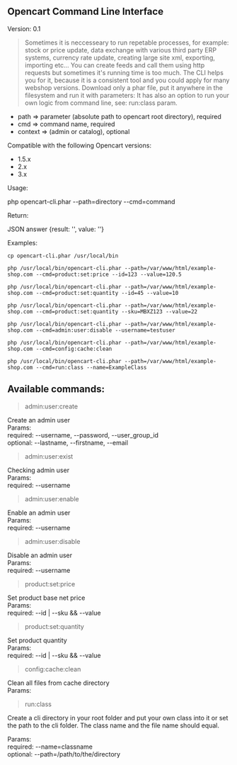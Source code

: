 ## Opencart Command Line Interface

Version: 0.1

> Sometimes it is neccesseary to run repetable processes,
> for example: stock or price update, data exchange with various third party ERP systems, currency rate update,
> creating large site xml, exporting, importing etc...
> You can create feeds and call them using http requests but sometimes it's running time is too much.
> The CLI helps you for it, because it is a consistent tool and you could apply for many webshop versions.
> Download only a phar file, put it anywhere in the filesystem and run it with parameters:
> It has also an option to run your own logic from command line, see: run:class param.

- path => parameter (absolute path to opencart root directory), required
- cmd => command name, required
- context => (admin or catalog), optional

Compatible with the following Opencart versions:

- 1.5.x
- 2.x
- 3.x

Usage:

php opencart-cli.phar --path=directory --cmd=command

Return:

JSON answer {result: '', value: ''}

Examples:

``` cp opencart-cli.phar /usr/local/bin ```

``` php /usr/local/bin/opencart-cli.phar --path=/var/www/html/example-shop.com --cmd=product:set:price --id=123 --value=120.5 ```

``` php /usr/local/bin/opencart-cli.phar --path=/var/www/html/example-shop.com --cmd=product:set:quantity --id=45 --value=10 ```

``` php /usr/local/bin/opencart-cli.phar --path=/var/www/html/example-shop.com --cmd=product:set:quantity --sku=MBXZ123 --value=22 ```

``` php /usr/local/bin/opencart-cli.phar --path=/var/www/html/example-shop.com --cmd=admin:user:disable --username=testuser ```

``` php /usr/local/bin/opencart-cli.phar --path=/var/www/html/example-shop.com --cmd=config:cache:clean ```

``` php /usr/local/bin/opencart-cli.phar --path=/var/www/html/example-shop.com --cmd=run:class --name=ExampleClass ```

## Available commands:

> admin:user:create

Create an admin user \
Params: \
required: --username, --password, --user_group_id \
optional: --lastname, --firstname, --email

> admin:user:exist

Checking admin user \
Params: \
required: --username

> admin:user:enable

Enable an admin user \
Params: \
required: --username

> admin:user:disable

Disable an admin user \
Params: \
required: --username

> product:set:price

Set product base net price \
Params: \
required: --id | --sku && --value

> product:set:quantity

Set product quantity \
Params: \
required: --id | --sku && --value

> config:cache:clean

Clean all files from cache directory \
Params:

> run:class

Create a cli directory in your root folder and put your own class into it or set the path to the cli folder.
The class name and the file name should equal.

Params: \
required: --name=classname \
optional: --path=/path/to/the/directory